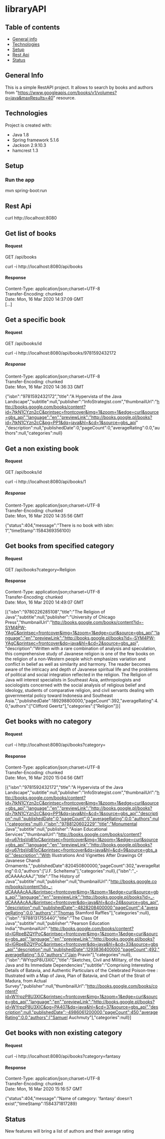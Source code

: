 # libraryAPI

## Table of contents
* [General info](#general-info)
* [Technologies](#technologies)
* [Setup](#setup)
* [Rest Api](#rest-api)
* [Status](#status)

## General Info
This is a simple RestAPI project. It allows to search by books and authors from "https://www.googleapis.com/books/v1/volumes?q=java&maxResults=40" resource.

## Technologies
Project is created with:
- Java 1.8
- Spring framework 5.1.6
- Jackson 2.9.10.3
- hamcrest 1.3

## Setup
### Run the app
mvn spring-boot:run

## Rest Api
curl http://localhost:8080

## Get list of books
#### Request
GET /api/books

curl -i http://localhost:8080/api/books

#### Response

Content-Type: application/json;charset=UTF-8  
Transfer-Encoding: chunked  
Date: Mon, 16 Mar 2020 14:37:09 GMT  
[...]

## Get a specific book
#### Request

GET /api/books/id

curl -i http://localhost:8080/api/books/9781592432172

##### Response

Content-Type: application/json;charset=UTF-8  
Transfer-Encoding: chunked  
Date: Mon, 16 Mar 2020 14:36:33 GMT  

{"isbn":"9781592432172","title":"A Hypervista of the Java Landscape","subtitle":null,"publisher":"InfoStrategist.com","thumbnailUrl":"http://books.google.com/books/content?id=7tkN1CYzn2cC&printsec=frontcover&img=1&zoom=1&edge=curl&source=gbs_api","language":"en","previewLink":"http://books.google.pl/books?id=7tkN1CYzn2cC&pg=PP1&dq=java&hl=&cd=1&source=gbs_api" ,"description":null,"publishedDate":0,"pageCount":0,"averageRating":0.0,"authors":null,"categories":null}

## Get a non existing book
#### Request
GET /api/books/id

curl -i http://localhost:8080/api/books/1

##### Response

Content-Type: application/json;charset=UTF-8  
Transfer-Encoding: chunked  
Date: Mon, 16 Mar 2020 14:35:56 GMT  

{"status":404,"message":"There is no book with isbn: 1","timeStamp":1584369356100}

## Get books from specified category

#### Request
GET /api/books?category=Religion

#### Response

Content-Type: application/json;charset=UTF-8  
Transfer-Encoding: chunked  
Date: Mon, 16 Mar 2020 14:49:07 GMT  

[{"isbn":"9780226285108","title":"The Religion of Java","subtitle":null,"publisher":"University of Chicago Press","thumbnailUrl":"http://books.google.com/books/content?id=-SYM4PW-YAgC&printsec=frontcover&img=1&zoom=1&edge=curl&source=gbs_api","language":"en","previewLink":"http://books.google.pl/books?id=-SYM4PW-YAgC&printsec=frontcover&dq=java&hl=&cd=2&source=gbs_api", "description":"Written with a rare combination of analysis and speculation, this comprehensive study of Javanese religion is one of the few books on the religion of a non-Western people which emphasizes variation and conflict in belief as well as similarity and harmony. The reader becomes aware of the intricacy and depth of Javanese spiritual life and the problems of political and social integration reflected in the religion. The Religion of Java will interest specialists in Southeast Asia, anthropologists and sociologists concerned with the social analysis of religious belief and ideology, students of comparative religion, and civil servants dealing with governmental policy toward Indonesia and Southeast Asia.","publishedDate":189298800000,"pageCount":392,"averageRating":4.0,"authors":["Clifford Geertz"],"categories":["Religion"]}]

## Get books with no category

#### Request
curl -i http://localhost:8080/api/books?category=

#### Response
Content-Type: application/json;charset=UTF-8  
Transfer-Encoding: chunked  
Date: Mon, 16 Mar 2020 15:04:56 GMT  

[{"isbn":"9781592432172","title":"A Hypervista of the Java Landscape","subtitle":null,"publisher":"InfoStrategist.com","thumbnailUrl":"http://books.google.com/books/content?id=7tkN1CYzn2cC&printsec=frontcover&img=1&zoom=1&edge=curl&source=gbs_api","language":"en","previewLink":"http://books.google.pl/books?id=7tkN1CYzn2cC&pg=PP1&dq=java&hl=&cd=1&source=gbs_api","description":null,"publishedDate":0,"pageCount":0,"averageRating":0.0,"authors":null,"categories":null},{"isbn":"9788120602229","title":"Monumental Java","subtitle":null,"publisher":"Asian Educational Services","thumbnailUrl":"http://books.google.com/books/content?id=u67rbsVqB1oC&printsec=frontcover&img=1&zoom=1&edge=curl&source=gbs_api","language":"en","previewLink":"http://books.google.pl/books?id=u67rbsVqB1oC&printsec=frontcover&dq=java&hl=&cd=9&source=gbs_api","description":"With Illustrations And Vignettes After Drawings Of Javanese Chandi Ornaments.","publishedDate":820450800000,"pageCount":302,"averageRating":0.0,"authors":["J.F. Scheltema"],"categories":null},{"isbn":"_-dCAAAAcAAJ","title":"The History of Java","subtitle":null,"publisher":null,"thumbnailUrl":"http://books.google.com/books/content?id=_-dCAAAAcAAJ&printsec=frontcover&img=1&zoom=1&edge=curl&source=gbs_api","language":"en","previewLink":"http://books.google.pl/books?id=_-dCAAAAcAAJ&printsec=frontcover&dq=java&hl=&cd=24&source=gbs_api","description":null,"publishedDate":-4828208400000,"pageCount":4,"averageRating":0.0,"authors":["Thomas Stamford Raffles"],"categories":null},{"isbn":"9788131755440","title":"The Class Of Java","subtitle":null,"publisher":"Pearson Education India","thumbnailUrl":"http://books.google.com/books/content?id=lGRpeBZQYPoC&printsec=frontcover&img=1&zoom=1&edge=curl&source=gbs_api","language":"en","previewLink":"http://books.google.pl/books?id=lGRpeBZQYPoC&printsec=frontcover&dq=java&hl=&cd=33&source=gbs_api","description":null,"publishedDate":1293836400000,"pageCount":492,"averageRating":5.0,"authors":["Jain Pravin"],"categories":null},{"isbn":"WYrpzP8U3XIC","title":"Sketches, Civil and Military, of the Island of Java and Its Immediate Dependencies","subtitle":"Comprising Interesting Details of Batavia, and Authentic Particulars of the Celebrated Poison-tree : Illustrated with a Map of Java, Plan of Batavia, and Chart of the Strait of Madura, from Actual Survey","publisher":null,"thumbnailUrl":"http://books.google.com/books/content?id=WYrpzP8U3XIC&printsec=frontcover&img=1&zoom=1&edge=curl&source=gbs_api","language":"en","previewLink":"http://books.google.pl/books?id=WYrpzP8U3XIC&pg=PA407&dq=java&hl=&cd=37&source=gbs_api","description":null,"publishedDate":-4986061200000,"pageCount":450,"averageRating":0.0,"authors":["Samuel Auchmuty"],"categories":null}]

## Get books with non existing category

#### Request
curl -i http://localhost:8080/api/books?category=fantasy

#### Response
Content-Type: application/json;charset=UTF-8  
Transfer-Encoding: chunked  
Date: Mon, 16 Mar 2020 15:16:57 GMT  

{"status":404,"message":"Name of category: 'fantasy' doesn't exist","timeStamp":1584371817289}

## Status
New features will bring a list of authors and their average rating






